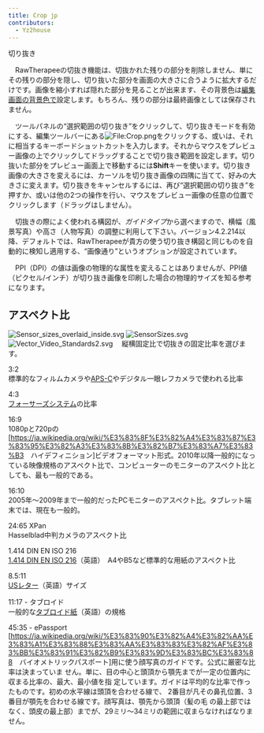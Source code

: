 ```yaml
---
title: Crop jp
contributors:
  - Yz2house
---
```


<div class="pagetitle">

切り抜き

</div>

　RawTherapeeの切抜き機能は、切抜かれた残りの部分を削除しません、単にその残りの部分を隠し、切り抜いた部分を画面の大きさに合うように拡大するだけです。画像を縮小すれば隠れた部分を見ることが出来ます、その背景色は[編集画面の背景色で](The_Image_Editor_Tab/jp#編集画面の背景色.md)設定します。もちろん、残りの部分は最終画像としては保存されません。

　ツールパネルの“選択範囲の切り抜き”をクリックして、切り抜きモードを有効にする、編集ツールバーにある![<File:Crop.png>](Crop.png "File:Crop.png")をクリックする、或いは、それに相当するキーボードショットカットを入力します。それからマウスをプレビュー画像の上でクリックしてドラッグすることで切り抜き範囲を設定します。切り抜いた部分をプレビュー画面上で移動するには**Shift**キーを使います。切り抜き画像の大きさを変えるには、カーソルを切り抜き画像の四隅に当てて、好みの大きさに変えます。切り抜きをキャンセルするには、再び“選択範囲の切り抜き”を押すか、或いは他の2つの操作を行い、マウスをプレビュー画像の任意の位置でクリックします（ドラッグはしません）。

　切抜きの際によく使われる構図が、*ガイドタイプ*から選べますので、横幅（風景写真）や高さ（人物写真）の調整に利用して下さい。バージョン4.2.214以降、デフォルトでは、RawTherapeeが貴方の使う切り抜き構図と同じものを自動的に検知し適用する、“画像通り”というオプションが設定されています。

　PPI（DPI）の値は画像の物理的な属性を変えることはありませんが、PPI値（ピクセル/インチ）が切り抜き画像を印刷した場合の物理的サイズを知る参考になります。

## アスペクト比

![](Sensor_sizes_overlaid_inside.svg "Sensor_sizes_overlaid_inside.svg")
![](SensorSizes.svg "SensorSizes.svg")
![](Vector_Video_Standards2.svg "Vector_Video_Standards2.svg")
　縦横固定比で切抜きの固定比率を選びます。

3:2  
標準的なフィルムカメラや[APS-C](https://ja.wikipedia.org/wiki/APS-C%E3%82%B5%E3%82%A4%E3%82%BA)やデジタル一眼レフカメラで使われる比率

4:3  
[フォーサーズシステム](https://ja.wikipedia.org/wiki/%E3%83%95%E3%82%A9%E3%83%BC%E3%82%B5%E3%83%BC%E3%82%BA%E3%82%B7%E3%82%B9%E3%83%86%E3%83%A0)の比率

16:9  
1080pと720pの\[<https://ja.wikipedia.org/wiki/%E3%83%8F%E3%82%A4%E3%83%87%E3%83%95%E3%82%A3%E3%83%8B%E3%82%B7%E3%83%A7%E3%83%B3>　ハイデフィニション\]ビデオフォーマット形式。2010年以降一般的になっている映像規格のアスペクト比で、コンピューターのモニターのアスペクト比としても、最も一般的である。

16:10  
2005年～2009年まで一般的だったPCモニターのアスペクト比。タブレット端末では、現在も一般的。

24:65 XPan  
Hasselblad中判カメラのアスペクト比

1.414 DIN EN ISO 216  
[1.414 DIN EN ISO
216](https://en.wikipedia.org/wiki/ISO_216)（英語）　A4やB5など標準的な用紙のアスペクト比

8.5:11  
[USレター](https://en.wikipedia.org/wiki/Letter_(paper_size))（英語）サイズ

11:17 - タブロイド  
一般的な[タブロイド紙](https://en.wikipedia.org/wiki/Tabloid_(newspaper_format))（英語）の規格

45:35 - ePassport  
\[<https://ja.wikipedia.org/wiki/%E3%83%90%E3%82%A4%E3%82%AA%E3%83%A1%E3%83%88%E3%83%AA%E3%83%83%E3%82%AF%E3%83%BB%E3%83%91%E3%82%B9%E3%83%9D%E3%83%BC%E3%83%88>　バイオメトリックパスポート\]用に使う顔写真のガイドです。公式に厳密な比率は決まっていま
せん。単に、目の中心と頭頂から顎先までが一定の位置内に収まる比率の、最大、最小値を指
定しています。ガイドは平均的な比率で作ったものです。初めの水平線は頭頂を合わせる線で、
2番目が凡その鼻孔位置、3番目が顎先を合わせる線です。顔写真は、顎先から頭頂（髪の毛
の最上部ではなく、頭皮の最上部）までが、29ミリ～34ミリの範囲に収まらなければなりません。
